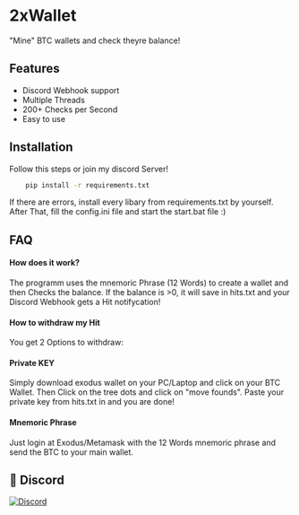 
# 2xWallet

"Mine" BTC wallets and check theyre balance!


## Features

- Discord Webhook support
- Multiple Threads
- 200+ Checks per Second
- Easy to use


## Installation

Follow this steps or join my discord Server!

```bash
    pip install -r requirements.txt
```
If there are errors, install every libary from requirements.txt by yourself.
After That, fill the config.ini file and start the start.bat file :)
## FAQ

#### How does it work?

The programm uses the mnemoric Phrase (12 Words) to create a wallet and then Checks the balance. If the balance is >0, it will save in hits.txt and your Discord Webhook gets a Hit notifycation!

#### How to withdraw my Hit

You get 2 Options to withdraw:

#### Private KEY
Simply download exodus wallet on your PC/Laptop and click on your BTC Wallet. Then Click on the tree dots and click on "move founds". Paste your private key from hits.txt in and you are done!

#### Mnemoric Phrase
Just login at Exodus/Metamask with the 12 Words mnemoric phrase and send the BTC to your main wallet. 

## 🔗 Discord
[![Discord](https://www.designtagebuch.de/wp-content/uploads/mediathek//2021/05/discord-logo-1100x825.jpg)](https://discord.gg/xVttMAQzhQ)


